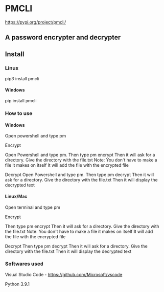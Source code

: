 # PMCLI
https://pypi.org/project/pmcli/
## A password encrypter and decrypter

## Install 

### Linux

pip3 install pmcli

#### Windows

pip install pmcli 

### How to use

#### Windows
Open powershell and type pm

Encrypt 

Open Powershell and type pm. 
Then type pm encrypt
Then it will ask for a directory. 
Give the directory with the file.txt
Note: You don't have to make a file it makes on itself
It will add the file with the encrypted file

Decrypt
Open Powershell and type pm. 
Then type pm decrypt
Then it will ask for a directory. 
Give the directory with the file.txt
Then it will display the decrypted text

#### Linux/Mac
Open terminal and type pm

Encrypt 
 
Then type pm encrypt
Then it will ask for a directory. 
Give the directory with the file.txt
Note: You don't have to make a file it makes on itself
It will add the file with the encrypted file

Decrypt
Then type pm decrypt
Then it will ask for a directory. 
Give the directory with the file.txt
Then it will display the decrypted text
### Softwares used

Visual Studio Code - https://github.com/Microsoft/vscode

Python 3.9.1

